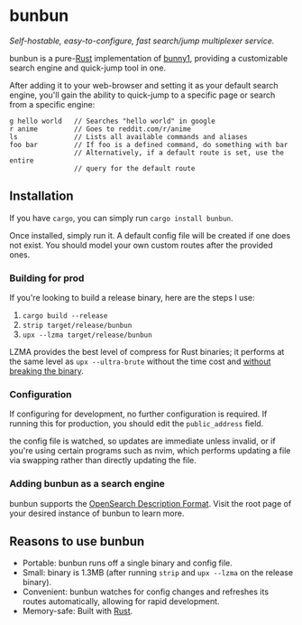 # bunbun

_Self-hostable, easy-to-configure, fast search/jump multiplexer service._

bunbun is a pure-[Rust][rust-lang] implementation of [bunny1][bunny1], providing
a customizable search engine and quick-jump tool in one.

After adding it to your web-browser and setting it as your default search
engine, you'll gain the ability to quick-jump to a specific page or search from
a specific engine:

```
g hello world   // Searches "hello world" in google
r anime         // Goes to reddit.com/r/anime
ls              // Lists all available commands and aliases
foo bar         // If foo is a defined command, do something with bar
                // Alternatively, if a default route is set, use the entire
                // query for the default route
```

## Installation

If you have `cargo`, you can simply run `cargo install bunbun`.

Once installed, simply run it. A default config file will be created if one does
not exist. You should model your own custom routes after the provided ones.

### Building for prod

If you're looking to build a release binary, here are the steps I use:

1. `cargo build --release`
2. `strip target/release/bunbun`
3. `upx --lzma target/release/bunbun`

LZMA provides the best level of compress for Rust binaries; it performs at the
same level as `upx --ultra-brute` without the time cost and [without breaking
the binary](https://github.com/upx/upx/issues/224).

### Configuration

If configuring for development, no further configuration is required. If running
this for production, you should edit the `public_address` field.

the config file is watched, so updates are immediate unless invalid, or if
you're using certain programs such as nvim, which performs updating a file via
swapping rather than directly updating the file.

### Adding bunbun as a search engine

bunbun supports the [OpenSearch Description Format][osdf]. Visit the root page
of your desired instance of bunbun to learn more.

## Reasons to use bunbun

- Portable: bunbun runs off a single binary and config file.
- Small: binary is 1.3MB (after running `strip` and `upx --lzma` on the release
  binary).
- Convenient: bunbun watches for config changes and refreshes its routes
  automatically, allowing for rapid development.
- Memory-safe: Built with [Rust][rust-lang].

[rust-lang]: https://www.rust-lang.org/
[bunny1]: http://www.bunny1.org/
[osdf]: https://developer.mozilla.org/en-US/docs/Web/OpenSearch
